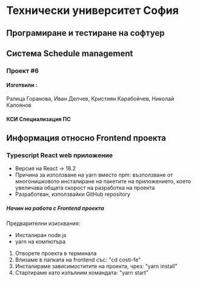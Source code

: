 # Технически университет София

## Програмиране и тестиране на софтуер

## Система Schedule management

### Проект #6

#### Изготвили :

Ралица Горанова, Иван Делчев, Кристиян Карабойчев, Николай Калоянов

#### КСИ Специализация ПС

## Информация относно Frontend проекта

### Typescript React web приложение

- Версия на React -> 18.2
- Причина за използване на yarn вместо npm: възползване от многонишковото инсталиране на пакетите на приложението, което увеличава общата скорост на разработка на проекта
- Разработван, използвайки GitHub repository

##### Начин на работа с Frontend проекта

Предварителни изисквания:

- Инсталиран node.js
- yarn на компютъра

1. Отворете проекта в терминала
2. Влизаме в папката на frontend със: "cd costi-fe"
3. Инсталираме зависимоститите на проекта, чрез: "yarn install"
4. Стартираме като изпълним командата: "yarn start"
